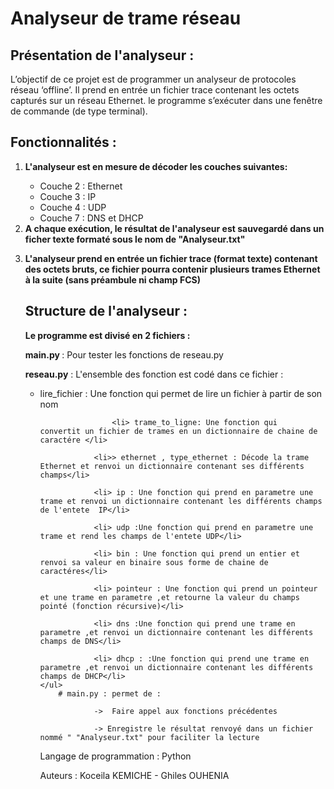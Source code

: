 # Analyseur de trame réseau
   ## Présentation de l'analyseur :

<p>	 L’objectif de ce projet est de programmer un analyseur de protocoles réseau
	 ‘offline’. Il prend en entrée un fichier trace contenant les octets capturés
	 sur un réseau Ethernet. le programme s’exécuter dans une
	 fenêtre de commande (de type terminal). </p>

   ## Fonctionnalités :
   <ol>
	<li><strong> L'analyseur est  en mesure de décoder les couches suivantes: </strong></li>
	<ul>
	<li> Couche 2 : Ethernet</li>
	<li>Couche 3 : IP</li>
	<li>Couche 4 : UDP</li>
	<li>Couche 7 : DNS et DHCP</li>
	</ul>
    <li><strong> A chaque exécution, le résultat de l'analyseur est sauvegardé dans un
	    ficher texte formaté sous le nom de "Analyseur.txt" </strong></li>

  <strong><li> L'analyseur prend en entrée un fichier trace (format texte) contenant des octets
	   bruts, ce fichier pourra contenir plusieurs
		trames Ethernet à la suite (sans préambule ni champ FCS) </strong></li>

   ## Structure de l'analyseur :

<strong> Le programme est divisé en 2 fichiers :</strong>
		

<p> <strong> main.py </strong>: Pour tester les  fonctions de reseau.py</li> </p>
<p> <strong> reseau.py</strong> : L'ensemble des fonction est codé dans ce fichier :</p>
	<ul>
				<li> lire_fichier : Une fonction qui permet de lire un fichier à partir de son nom </li>
				
			        <li> trame_to_ligne: Une fonction qui  convertit un fichier de trames en un dictionnaire de chaine de caractére </li>
				
				<li>> ethernet , type_ethernet : Décode la trame Ethernet et renvoi un dictionnaire contenant ses différents champs</li>
				
				<li> ip : Une fonction qui prend en parametre une trame et renvoi un dictionnaire contenant les différents champs de l'entete  IP</li>

				<li> udp :Une fonction qui prend en parametre une trame et rend les champs de l'entete UDP</li>

				<li> bin : Une fonction qui prend un entier et renvoi sa valeur en binaire sous forme de chaine de caractéres</li>

				<li> pointeur : Une fonction qui prend un pointeur et une trame en parametre ,et retourne la valeur du champs pointé (fonction récursive)</li>

				<li> dns :Une fonction qui prend une trame en parametre ,et renvoi un dictionnaire contenant les différents champs de DNS</li>

				<li> dhcp : :Une fonction qui prend une trame en parametre ,et renvoi un dictionnaire contenant les différents champs de DHCP</li>
	</ul>
		# main.py : permet de :

				->  Faire appel aux fonctions précédentes
	
				-> Enregistre le résultat renvoyé dans un fichier nommé " "Analyseur.txt" pour faciliter la lecture

   Langage de programmation : Python 

   Auteurs : Koceila KEMICHE - Ghiles OUHENIA
	
